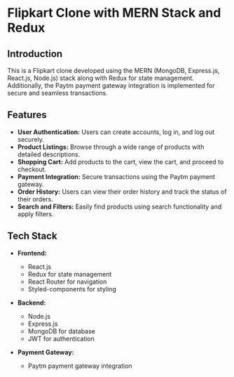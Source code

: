 # Flipkart Clone with MERN Stack and Redux

## Introduction

This is a Flipkart clone developed using the MERN (MongoDB, Express.js, React.js, Node.js) stack along with Redux for state management. Additionally, the Paytm payment gateway integration is implemented for secure and seamless transactions.

## Features

- **User Authentication:** Users can create accounts, log in, and log out securely.
- **Product Listings:** Browse through a wide range of products with detailed descriptions.
- **Shopping Cart:** Add products to the cart, view the cart, and proceed to checkout.
- **Payment Integration:** Secure transactions using the Paytm payment gateway.
- **Order History:** Users can view their order history and track the status of their orders.
- **Search and Filters:** Easily find products using search functionality and apply filters.

## Tech Stack

- **Frontend:**
  - React.js
  - Redux for state management
  - React Router for navigation
  - Styled-components for styling

- **Backend:**
  - Node.js
  - Express.js
  - MongoDB for database
  - JWT for authentication

- **Payment Gateway:**
  - Paytm payment gateway integration

